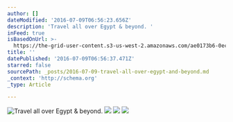 ```yaml
---
author: []
dateModified: '2016-07-09T06:56:23.656Z'
description: 'Travel all over Egypt & beyond. '
inFeed: true
isBasedOnUrl: >-
  https://the-grid-user-content.s3-us-west-2.amazonaws.com/ae0173b6-0ec8-4ead-9257-4041b09c8af4.gif
title: ''
datePublished: '2016-07-09T06:56:37.471Z'
starred: false
sourcePath: _posts/2016-07-09-travel-all-over-egypt-and-beyond.md
_context: 'http://schema.org'
_type: Article

---
```

![Travel all over Egypt & beyond. ](https://the-grid-user-content.s3-us-west-2.amazonaws.com/e6bfe6a6-bcf4-4c96-bfd9-07ed0354caec.jpg)
![](https://imgflo.herokuapp.com/graph/vahj1ThiexotieMo/b64eeb7695be23fd08595fca0cf444ed/noop.gif?input=https://the-grid-user-content.s3-us-west-2.amazonaws.com/ae0173b6-0ec8-4ead-9257-4041b09c8af4.gif)
![](https://imgflo.herokuapp.com/graph/vahj1ThiexotieMo/4030e0c975b99b92f38016bd2577386a/noop.gif?input=https://the-grid-user-content.s3-us-west-2.amazonaws.com/c566ccc2-2d95-41a7-b2b0-fdeb87fa708a.gif)
![](https://imgflo.herokuapp.com/graph/vahj1ThiexotieMo/e2ca7a94ffa116bbc6d855899b5e18d3/noop.gif?input=https://the-grid-user-content.s3-us-west-2.amazonaws.com/f3055889-fdca-4cac-b8dd-9a76f5ebebeb.gif)